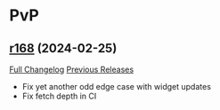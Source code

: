 # <DBM Mod> PvP

## [r168](https://github.com/DeadlyBossMods/DBM-PvP/tree/r168) (2024-02-25)
[Full Changelog](https://github.com/DeadlyBossMods/DBM-PvP/compare/r167...r168) [Previous Releases](https://github.com/DeadlyBossMods/DBM-PvP/releases)

- Fix yet another odd edge case with widget updates  
- Fix fetch depth in CI  